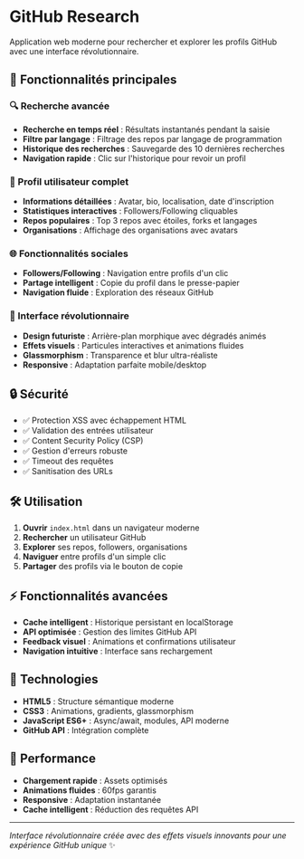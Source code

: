 # GitHub Research

Application web moderne pour rechercher et explorer les profils GitHub avec une interface révolutionnaire.

## 🚀 Fonctionnalités principales

### 🔍 Recherche avancée
- **Recherche en temps réel** : Résultats instantanés pendant la saisie
- **Filtre par langage** : Filtrage des repos par langage de programmation
- **Historique des recherches** : Sauvegarde des 10 dernières recherches
- **Navigation rapide** : Clic sur l'historique pour revoir un profil

### 👤 Profil utilisateur complet
- **Informations détaillées** : Avatar, bio, localisation, date d'inscription
- **Statistiques interactives** : Followers/Following cliquables
- **Repos populaires** : Top 3 repos avec étoiles, forks et langages
- **Organisations** : Affichage des organisations avec avatars

### 🌐 Fonctionnalités sociales
- **Followers/Following** : Navigation entre profils d'un clic
- **Partage intelligent** : Copie du profil dans le presse-papier
- **Navigation fluide** : Exploration des réseaux GitHub

### 🎨 Interface révolutionnaire
- **Design futuriste** : Arrière-plan morphique avec dégradés animés
- **Effets visuels** : Particules interactives et animations fluides
- **Glassmorphism** : Transparence et blur ultra-réaliste
- **Responsive** : Adaptation parfaite mobile/desktop

## 🔒 Sécurité

- ✅ Protection XSS avec échappement HTML
- ✅ Validation des entrées utilisateur
- ✅ Content Security Policy (CSP)
- ✅ Gestion d'erreurs robuste
- ✅ Timeout des requêtes
- ✅ Sanitisation des URLs

## 🛠️ Utilisation

1. **Ouvrir** `index.html` dans un navigateur moderne
2. **Rechercher** un utilisateur GitHub
3. **Explorer** ses repos, followers, organisations
4. **Naviguer** entre profils d'un simple clic
5. **Partager** des profils via le bouton de copie

## ⚡ Fonctionnalités avancées

- **Cache intelligent** : Historique persistant en localStorage
- **API optimisée** : Gestion des limites GitHub API
- **Feedback visuel** : Animations et confirmations utilisateur
- **Navigation intuitive** : Interface sans rechargement

## 🎯 Technologies

- **HTML5** : Structure sémantique moderne
- **CSS3** : Animations, gradients, glassmorphism
- **JavaScript ES6+** : Async/await, modules, API moderne
- **GitHub API** : Intégration complète

## 🚀 Performance

- **Chargement rapide** : Assets optimisés
- **Animations fluides** : 60fps garantis
- **Responsive** : Adaptation instantanée
- **Cache intelligent** : Réduction des requêtes API

---

*Interface révolutionnaire créée avec des effets visuels innovants pour une expérience GitHub unique* ✨